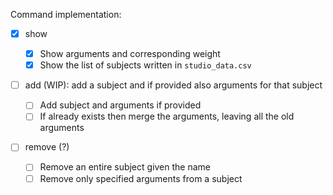 
Command implementation:

* [X] show

  * [X] Show arguments and corresponding weight
  * [X] Show the list of subjects written in `studio_data.csv`
* [ ] add (WIP): add a subject and if provided also arguments for that subject

  * [ ] Add subject and arguments if provided
  * [ ] If already exists then merge the arguments, leaving all the old arguments
* [ ] remove (?)

  * [ ] Remove an entire subject given the name
  * [ ] Remove only specified arguments from a subject
